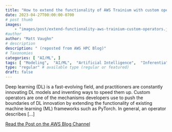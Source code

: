 ```yaml
---
title: "How to extend the functionality of AWS Trainium with custom operators"
date: 2023-04-27T00:00:00-0700
# post thumb
images:
    - "images/post/extend-functionality-aws-trainium-custom-operators.jpg"
#author
author: "Matt Vaughn"
# description
description: " (reposted from AWS HPC Blog)"
# Taxonomies
categories: [ "AI/ML", ]
tags: [ "Modeling",  "AI/ML",  "Artificial Intelligence",  "Inferentia",  "Machine Learning",  "Compute",  "hpcblog", ]
type: "regular" # available type (regular or featured)
draft: false
---
```


Deep learning (DL) is a fast-evolving field, and practitioners are constantly innovating DL models and inventing ways to speed them up. Custom operators are one of the mechanisms developers use to push the boundaries of DL innovation by extending the functionality of existing machine learning (ML) frameworks such as PyTorch. In general, an operator describes […]

<a href="https://aws.amazon.com/blogs/machine-learning/how-to-extend-the-functionality-of-aws-trainium-with-custom-operators/" class="btn btn-primary btn-lg active" role="button" aria-pressed="true" style="margin-top: 8px;">Read the Post on the AWS Blog Channel</a>